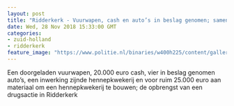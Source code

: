 ```yaml
---
layout: post
title: "Ridderkerk - Vuurwapen, cash en auto’s in beslag genomen; samen sterk tegen drugshandel"
date: Wed, 28 Nov 2018 15:33:00 GMT
categories: 
- zuid-holland 
- ridderkerk 
feature_image: "https://www.politie.nl/binaries/w400h225/content/gallery/politie/nieuws/2018/november/07-rt/geldzakjes-ondermijningsactie-mar.jpg"
---
```


Een doorgeladen vuurwapen, 20.000 euro cash, vier in beslag genomen auto’s, een inwerking zijnde hennepkwekerij en voor ruim 25.000 euro aan materiaal om een hennepkwekerij te bouwen; de opbrengst van een drugsactie in Ridderkerk
